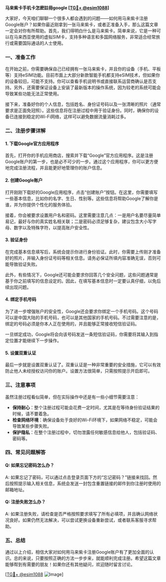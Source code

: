 **马来紫卡手机卡怎麽註冊google [[TG💪+ @esim1088](https://t.me/s/esim1088)]**

大家好，今天咱们聊聊一个很多人都会遇到的问题——如何用马来紫卡注册Google账户？如果你最近刚拿到一张马来紫卡，或者正准备入手，那么这篇文章一定会对你有所帮助。首先，我们得明白什么是马来紫卡。简单来说，它是一种可以在马来西亚使用的虚拟SIM卡，支持多种语言和多国网络服务，非常适合经常旅行或需要国际通话的人士使用。

### 一、准备工作

在开始之前，你需要确保自己已经拥有一张马来紫卡，并且你的设备（手机、平板等）支持eSIM功能。目前市面上大部分新款智能手机都支持eSIM技术，但如果你的设备较旧，可能不支持。你可以查看手机说明书或直接联系运营商确认是否支持。另外，还需要保证设备上安装了最新版本的操作系统，因为较老的系统可能会导致某些功能无法正常使用。

接下来，准备好你的个人信息，包括姓名、身份证号码以及一张清晰的照片（通常要求是正面免冠照）。这些信息将在注册过程中用于验证身份。同时，确保你的设备已连接到稳定的Wi-Fi网络，这样可以避免数据流量消耗过多。

### 二、注册步骤详解

#### 1. 下载Google官方应用程序

首先，打开你的手机应用商店，搜索并下载“Google”官方应用程序。这是注册Google账户的第一步，也是必不可少的一步。通过这个应用程序，你可以更方便地完成注册流程，并且能更好地管理你的账户信息。

#### 2. 创建Google账户

打开刚刚下载好的Google应用程序，点击“创建账户”按钮。在这里，你需要填写一些基本信息，比如你的名字、生日、性别等。这些信息将帮助Google了解你是谁，并为你提供个性化的服务体验。

接着，你会被要求设置用户名和密码。这里需要注意几点：一是用户名要尽量简单易记，最好与你的真实姓名相关联；二是密码必须足够复杂，建议包含大小写字母、数字以及特殊字符，以提高账户安全性。

#### 3. 验证身份

在完成基本信息填写后，系统会提示你进行身份验证。此时，你需要上传刚才准备好的照片，并输入身份证号码等相关信息。请务必保证所填内容准确无误，否则可能导致验证失败。

此外，有些情况下，Google还可能会要求你回答几个安全问题，这些问题通常是基于你之前填写的信息设定的。因此，在填写基本信息时一定要认真仔细，以免后续出现问题。

#### 4. 绑定手机号码

为了进一步增强账户的安全性，Google还会要求你绑定一个手机号码。这个号码可以是中国大陆的手机号码，也可以是其他国家的手机号码。不过需要注意的是，绑定的号码必须是你本人正在使用的，并且能够正常接收短信验证码。

一旦绑定成功，Google将会向该号码发送一条短信验证码，你需要将其输入到指定位置才能继续下一步操作。

#### 5. 设置双重认证

最后一步就是设置双重认证了。双重认证是一种非常重要的安全措施，它可以有效防止他人未经授权访问你的账户。设置方法很简单，只需按照提示开启即可。

### 三、注意事项

虽然注册过程看似简单，但在实际操作中还是有一些小细节需要注意：

- **保持耐心**：整个注册过程可能会花费一定时间，尤其是在等待身份验证结果的时候，请不要着急。
- **检查网络环境**：确保设备处于良好的Wi-Fi环境下，如果网络不稳定，可能会导致某些步骤失败。
- **保护隐私**：在整个注册过程中，切勿泄露任何敏感信息给他人，包括验证码、密码等。

### 四、常见问题解答

#### Q: 如果忘记密码怎么办？

A: 如果忘记了密码，可以通过点击登录页面下方的“忘记密码？”链接来找回。然后按照提示输入相关信息，系统会发送一封包含重置链接的邮件到你注册时使用的邮箱地址。

#### Q: 注册失败怎么办？

A: 如果注册失败，请检查是否严格按照要求填写了所有必填项，并且确认网络状况良好。如果仍然无法解决，可以尝试更换设备重新尝试，或者联系客服寻求帮助。

### 五、总结

通过以上介绍，相信大家对如何用马来紫卡注册Google账户有了更加全面的认识。总的来说，只要按照正确的方法一步步来，就能顺利完成注册。希望这篇文章能够帮到有需要的朋友！如果你还有其他疑问，欢迎随时留言讨论。

[[TG💪+ @esim1088](https://t.me/s/esim1088) ![Image](https://i.postimg.cc/4NQfJmqS/Snipaste-2025-05-13-00-14-12.png)]